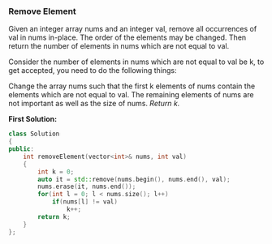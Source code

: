 ### Remove Element

Given an integer array nums and an integer val, remove all occurrences of val in nums in-place. The order of the elements may be changed. Then return the number of elements in nums which are not equal to val.

Consider the number of elements in nums which are not equal to val be k, to get accepted, you need to do the following things:

Change the array nums such that the first k elements of nums contain the elements which are not equal to val. The remaining elements of nums are not important as well as the size of nums.
<i>Return k.</i>

<strong>First Solution:</strong>

```C++
class Solution 
{
public:
    int removeElement(vector<int>& nums, int val) 
    {
        int k = 0;
        auto it = std::remove(nums.begin(), nums.end(), val);
        nums.erase(it, nums.end());
        for(int l = 0; l < nums.size(); l++)
            if(nums[l] != val)
                k++;
        return k;
    }
};
```
